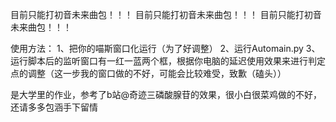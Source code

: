 目前只能打初音未来曲包！！！ 
目前只能打初音未来曲包！！！ 
目前只能打初音未来曲包！！！ 

使用方法： 
1、把你的喵斯窗口化运行（为了好调整） 
2、运行Automain.py 
3、运行脚本后的监听窗口有一红一蓝两个框，根据你电脑的延迟使用效果来进行判定点的调整（这一步我的窗口做的不好，可能会比较难受，致歉（磕头））


是大学里的作业，参考了b站@奇迹三磷酸腺苷的效果，很小白很菜鸡做的不好，还请多多包涵手下留情

